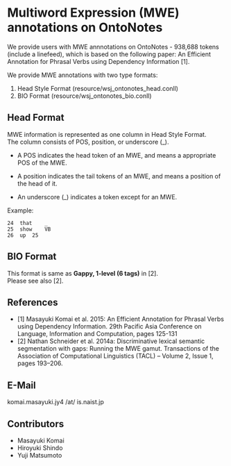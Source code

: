 # Multiword Expression (MWE) annotations on OntoNotes
We provide users with MWE annnotations on OntoNotes - 938,688 tokens (include a linefeed), which is based on the following paper: An Efficient Annotation for Phrasal Verbs using Dependency Information [1].

We provide MWE annotations with two type formats:

   1. Head Style Format	   (resource/wsj_ontonotes_head.conll)
   2. BIO Format	   (resource/wsj_ontonotes_bio.conll)

## Head Format

MWE information is represented as one column in Head Style Format. <br>
The column consists of POS, position, or underscore (_).

- A POS indicates the head token of an MWE, and means a appropriate POS of the MWE.

- A position indicates the tail tokens of an MWE, and means a position of the head of it.

- An underscore (_) indicates a token except for an MWE.

Example: 

	24	that	_
	25	show	VB
	26	up	25

## BIO Format

This format is same as **Gappy, 1-level (6 tags)** in [2]. <br>
Please see also [2].

## References
- [1] Masayuki Komai et al. 2015: An Efficient Annotation for Phrasal Verbs using Dependency Information. 29th Pacific Asia Conference on Language, Information and Computation, pages 125-131
- [2] Nathan Schneider et al. 2014a: Discriminative lexical semantic
segmentation with gaps: Running the MWE gamut. Transactions of the Association of Computational Linguistics (TACL) – Volume 2, Issue 1, pages 193–206.

## E-Mail

komai.masayuki.jy4 /at/ is.naist.jp

## Contributors
- Masayuki Komai
- Hiroyuki Shindo
- Yuji Matsumoto